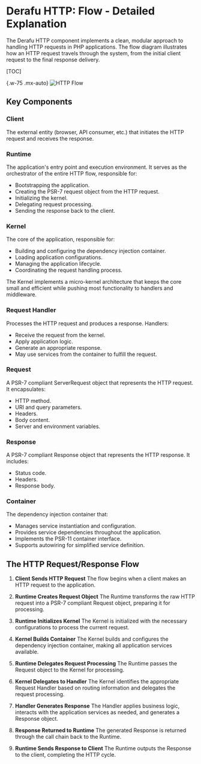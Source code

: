 # Derafu HTTP: Flow - Detailed Explanation

The Derafu HTTP component implements a clean, modular approach to handling HTTP requests in PHP applications. The flow diagram illustrates how an HTTP request travels through the system, from the initial client request to the final response delivery.

[TOC]

{.w-75 .mx-auto}
![HTTP Flow](../img/derafu-http-flow.svg)

## Key Components

### Client

The external entity (browser, API consumer, etc.) that initiates the HTTP request and receives the response.

### Runtime
The application's entry point and execution environment. It serves as the orchestrator of the entire HTTP flow, responsible for:

- Bootstrapping the application.
- Creating the PSR-7 request object from the HTTP request.
- Initializing the kernel.
- Delegating request processing.
- Sending the response back to the client.

### Kernel

The core of the application, responsible for:

- Building and configuring the dependency injection container.
- Loading application configurations.
- Managing the application lifecycle.
- Coordinating the request handling process.

The Kernel implements a micro-kernel architecture that keeps the core small and efficient while pushing most functionality to handlers and middleware.

### Request Handler

Processes the HTTP request and produces a response. Handlers:

- Receive the request from the kernel.
- Apply application logic.
- Generate an appropriate response.
- May use services from the container to fulfill the request.

### Request

A PSR-7 compliant ServerRequest object that represents the HTTP request. It encapsulates:

- HTTP method.
- URI and query parameters.
- Headers.
- Body content.
- Server and environment variables.

### Response

A PSR-7 compliant Response object that represents the HTTP response. It includes:

- Status code.
- Headers.
- Response body.

### Container

The dependency injection container that:

- Manages service instantiation and configuration.
- Provides service dependencies throughout the application.
- Implements the PSR-11 container interface.
- Supports autowiring for simplified service definition.

## The HTTP Request/Response Flow

1. **Client Sends HTTP Request**
   The flow begins when a client makes an HTTP request to the application.

2. **Runtime Creates Request Object**
   The Runtime transforms the raw HTTP request into a PSR-7 compliant Request object, preparing it for processing.

3. **Runtime Initializes Kernel**
   The Kernel is initialized with the necessary configurations to process the current request.

4. **Kernel Builds Container**
   The Kernel builds and configures the dependency injection container, making all application services available.

5. **Runtime Delegates Request Processing**
   The Runtime passes the Request object to the Kernel for processing.

6. **Kernel Delegates to Handler**
   The Kernel identifies the appropriate Request Handler based on routing information and delegates the request processing.

7. **Handler Generates Response**
   The Handler applies business logic, interacts with the application services as needed, and generates a Response object.

8. **Response Returned to Runtime**
   The generated Response is returned through the call chain back to the Runtime.

9. **Runtime Sends Response to Client**
   The Runtime outputs the Response to the client, completing the HTTP cycle.
